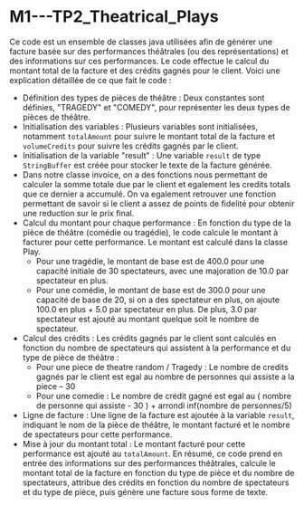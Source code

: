 # M1---TP2_Theatrical_Plays

Ce code est un ensemble de classes java utilisées afin de générer une facture basée sur des
performances théâtrales (ou des représentations) et des informations sur ces performances. Le code effectue le calcul du
montant total de la facture et des crédits gagnés pour le client. Voici une explication détaillée de ce que fait le code :

- Définition des types de pièces de théâtre : Deux constantes sont définies, "TRAGEDY" et "COMEDY", pour représenter
les deux types de pièces de théâtre.
- Initialisation des variables : Plusieurs variables sont initialisées, notamment `totalAmount` pour suivre le montant
total de la facture et `volumeCredits` pour suivre les crédits gagnés par le client.
- Initialisation de la variable "result" : Une variable `result` de type `StringBuffer` est créée pour stocker le texte de la
facture générée.
- Dans notre classe invoice, on a des fonctions nous permettant de calculer la somme totale due par le client et egalement les credits totals que ce dernier a accumulé. On va egalement retrouver une fonction permettant de savoir si le client a assez de points de fidelité pour obtenir une reduction sur le prix final.
- Calcul du montant pour chaque performance : En fonction du type de la pièce de théâtre (comédie ou tragédie), le
code calcule le montant à facturer pour cette performance. Le montant est calculé dans la classe Play.
  - Pour une tragédie, le montant de base est de 400.0 pour une capacité initiale de 30 spectateurs, avec une
majoration de 10.0 par spectateur en plus.
  - Pour une comédie, le montant de base est de 300.0 pour une capacité de base de 20, si on a des spectateur en
plus, on ajoute 100.0 en plus + 5.0 par spectateur en plus. De plus, 3.0 par spectateur est ajouté au montant
quelque soit le nombre de spectateur.
- Calcul des crédits : Les crédits gagnés par le client sont calculés en fonction du nombre de spectateurs qui assistent
à la performance et du type de pièce de théâtre :
  - Pour une piece de theatre random / Tragedy : Le nombre de credits gagnés par le client est egal au nombre
de personnes qui assiste a la piece – 30
  - Pour une comedie : Le nombre de crédit gagné est egal au ( nombre de personne qui assiste - 30 ) + arrondi
inf(nombre de personnes/5)
- Ligne de facture : Une ligne de la facture est ajoutée à la variable `result`, indiquant le nom de la pièce de théâtre, le
montant facturé et le nombre de spectateurs pour cette performance.
- Mise à jour du montant total : Le montant facturé pour cette performance est ajouté au `totalAmount`.
En résumé, ce code prend en entrée des informations sur des performances théâtrales, calcule le montant total de la facture
en fonction du type de pièce et du nombre de spectateurs, attribue des crédits en fonction du nombre de spectateurs et du
type de pièce, puis génère une facture sous forme de texte.
